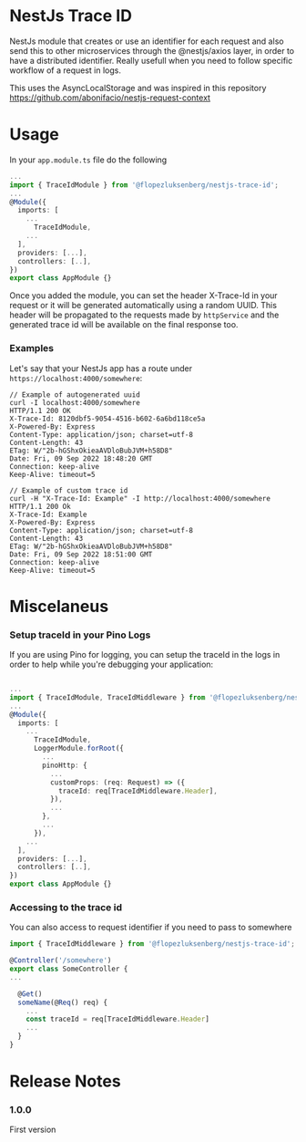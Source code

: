 # NestJs Trace ID

NestJs module that creates or use an identifier for each request and also send this to other microservices through the @nestjs/axios layer, in order to have a distributed identifier. Really usefull when you need to follow specific workflow of a request in logs. 

This uses the AsyncLocalStorage and was inspired in this repository https://github.com/abonifacio/nestjs-request-context

# Usage

In your `app.module.ts` file do the following

```typescript
...
import { TraceIdModule } from '@flopezluksenberg/nestjs-trace-id';
...
@Module({
  imports: [
    ...
      TraceIdModule,
    ...
  ], 
  providers: [...],
  controllers: [..],
})
export class AppModule {}
```

Once you added the module, you can set the header X-Trace-Id in your request or it will be generated automatically using a random UUID. This header will be propagated to the requests made by `httpService` and the generated trace id will be available on the final response too.


### Examples
Let's say that your NestJs app has a route under `https://localhost:4000/somewhere`:

```http request
// Example of autogenerated uuid
curl -I localhost:4000/somewhere
HTTP/1.1 200 OK
X-Trace-Id: 8120dbf5-9054-4516-b602-6a6bd118ce5a
X-Powered-By: Express
Content-Type: application/json; charset=utf-8
Content-Length: 43
ETag: W/"2b-hGShxOkieaAVDloBubJVM+h58D8"
Date: Fri, 09 Sep 2022 18:48:20 GMT
Connection: keep-alive
Keep-Alive: timeout=5

// Example of custom trace id
curl -H "X-Trace-Id: Example" -I http://localhost:4000/somewhere
HTTP/1.1 200 Ok
X-Trace-Id: Example
X-Powered-By: Express
Content-Type: application/json; charset=utf-8
Content-Length: 43
ETag: W/"2b-hGShxOkieaAVDloBubJVM+h58D8"
Date: Fri, 09 Sep 2022 18:51:00 GMT
Connection: keep-alive
Keep-Alive: timeout=5
```


# Miscelaneus

### Setup traceId in your Pino Logs

If you are using Pino for logging, you can setup the traceId in the logs in order to help while you're debugging your application:

```typescript

...
import { TraceIdModule, TraceIdMiddleware } from '@flopezluksenberg/nestjs-trace-id';
...
@Module({
  imports: [
    ...
      TraceIdModule,
      LoggerModule.forRoot({
        ...
        pinoHttp: {
          ...
          customProps: (req: Request) => ({
            traceId: req[TraceIdMiddleware.Header],
          }),
          ...
        },
        ...
      }),
    ...
  ], 
  providers: [...],
  controllers: [..],
})
export class AppModule {}
```

### Accessing to the trace id

You can also access to request identifier if you need to pass to somewhere

```typescript
import { TraceIdMiddleware } from '@flopezluksenberg/nestjs-trace-id';

@Controller('/somewhere')
export class SomeController {
...

  @Get()
  someName(@Req() req) {
    ...
    const traceId = req[TraceIdMiddleware.Header]
    ...
  }
}
```


# Release Notes

### 1.0.0

First version